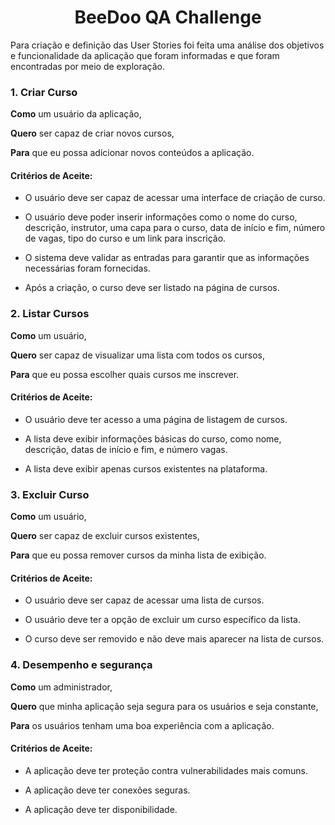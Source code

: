 <h1 align="center"> BeeDoo QA Challenge </h1>

 

Para criação e definição das User Stories foi feita uma análise dos objetivos e funcionalidade da aplicação que foram informadas e que foram encontradas por meio de exploração.  

 

### 1. Criar Curso

**Como** um usuário da aplicação, 

**Quero** ser capaz de criar novos cursos, 

**Para** que eu possa adicionar novos conteúdos a aplicação. 


#### Critérios de Aceite: 

* O usuário deve ser capaz de acessar uma interface de criação de curso. 

* O usuário deve poder inserir informações como o nome do curso, descrição, instrutor, uma capa para o curso, data de início e fim, número de vagas, tipo do curso e um link para inscrição. 

* O sistema deve validar as entradas para garantir que as informações necessárias foram fornecidas. 

* Após a criação, o curso deve ser listado na página de cursos. 

 

 

### 2. Listar Cursos 

**Como** um usuário, 

**Quero** ser capaz de visualizar uma lista com todos os cursos, 

**Para** que eu possa escolher quais cursos me inscrever. 


#### Critérios de Aceite: 

* O usuário deve ter acesso a uma página de listagem de cursos. 

* A lista deve exibir informações básicas do curso, como nome, descrição, datas de início e fim, e número vagas. 

* A lista deve exibir apenas cursos existentes na plataforma.


### 3. Excluir Curso 

**Como** um usuário, 

**Quero** ser capaz de excluir cursos existentes, 

**Para** que eu possa remover cursos da minha lista de exibição. 


#### Critérios de Aceite: 

* O usuário deve ser capaz de acessar uma lista de cursos. 

* O usuário deve ter a opção de excluir um curso específico da lista. 

* O curso deve ser removido e não deve mais aparecer na lista de cursos.


### 4. Desempenho e segurança 

**Como** um administrador,

**Quero** que minha aplicação seja segura para os usuários e seja constante, 

**Para** os usuários tenham uma boa experiência com a aplicação.


#### Critérios de Aceite: 

* A aplicação deve ter proteção contra vulnerabilidades mais comuns. 

* A aplicação deve ter conexões seguras. 

* A aplicação deve ter disponibilidade. 
